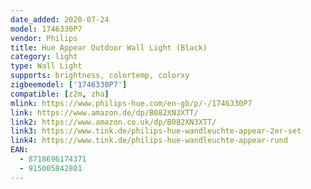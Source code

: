 ```yaml
---
date_added: 2020-07-24
model: 1746330P7
vendor: Philips
title: Hue Appear Outdoor Wall Light (Black)
category: light
type: Wall Light
supports: brightness, colortemp, colorxy
zigbeemodel: ['1746330P7']
compatible: [z2m, zha]
mlink: https://www.philips-hue.com/en-gb/p/-/1746330P7
link: https://www.amazon.de/dp/B082XN3XTT/
link2: https://www.amazon.co.uk/dp/B082XN3XTT/
link3: https://www.tink.de/philips-hue-wandleuchte-appear-2er-set
link4: https://www.tink.de/philips-hue-wandleuchte-appear-rund
EAN: 
  - 8718696174371
  - 915005842801
---
```

